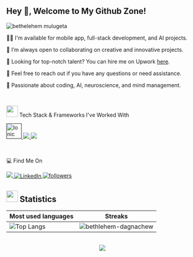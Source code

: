 <h2 align="start">Hey 👋, Welcome to My Github Zone!  </h2>



<p align="left"> <img src="https://komarev.com/ghpvc/?username=bethlehem-dagnachew&label=Profile%20views&color=0e75b6&style=flat" alt="bethelehem mulugeta" /> </p>


👨‍💻 I'm available for mobile app, full-stack development, and AI projects. <br>

👯 I’m always open to collaborating on creative and innovative projects. <br>

🤝 Looking for top-notch talent? You can hire me on Upwork [here](https://www.upwork.com/freelancers/~01341db4af73961f34). <br>

💬 Feel free to reach out if you have any questions or need assistance.

📖 Passionate about coding, AI, neuroscience, and mind management. <br>

<br>
<p>
<img src="https://media4.giphy.com/media/MIGbtLZoVjbl0bYbAd/giphy.gif?cid=ecf05e472t2h0i8d7dcjaoau9iqtchhr899hxmpxzzgc7lyw&rid=giphy.gif" width="30"> Tech Stack & Frameworks I've Worked With
<br>
<p align="start">
  <a href="">
    <img src="https://ionicframework.com/img/meta/logo.png" alt="Ionic" width="40" height="40"/> 
    <img src="https://skillicons.dev/icons?i=vue,nuxtjs,nextjs,js,ts,py,tailwind,laravel,nodejs,express" />
      <img src="https://skillicons.dev/icons?i=angular,react,figma,firebase,svelte,symfony,docker" />
  </a>
</p>
<br>
<p align="start ">💻 Find Me On
</p>

<p align="start">
   <a href="https://www.upwork.com/freelancers/~01341db4af73961f34">
     <img src="https://img.shields.io/badge/UpWork-6FDA44?style=for-the-badge&logo=Upwork&logoColor=white"/>   </a>
      <a href="https://www.linkedin.com/in/bethelehem-mulugeta-0506a21a3/" target="_blank">
    <img align="center" src="https://img.shields.io/badge/LinkedIn-0077B5?style=for-the-badge&logo=linkedin&logoColor=white" alt="LinkedIn"  />
  </a>
  <a href="https://github.com/bethlehem-dagnachew">
    <img alt="followers" title="Follow me on GitHub" src="https://img.shields.io/github/followers/bethlehem-dagnachew?color=236ad3&labelColor=1155ba&style=for-the-badge&logo=github&label=Follow" target="_blank"/>
  </a>   
</p>

## <img src="https://media4.giphy.com/media/MIGbtLZoVjbl0bYbAd/giphy.gif?cid=ecf05e472t2h0i8d7dcjaoau9iqtchhr899hxmpxzzgc7lyw&rid=giphy.gif" width="30"> Statistics

| Most used languages                                                                                                                     | Streaks                                                                                       |
| ---------------------------------------------------------------------------------------------------------------------------------------- | --------------------------------------------------------------------------------------------- |
| ![Top Langs](https://github-readme-stats.vercel.app/api/top-langs?username=bethlehem-dagnachew&border=true&layout=compact&theme=transparent&langs_count=8&hide=jupyter%20notebook,css) | ![bethlehem-dagnachew](https://github-readme-streak-stats.herokuapp.com/?user=bethlehem-dagnachew&theme=dark) |

<br>

<div align=center>
  <img src="https://github-profile-trophy.vercel.app/?username=bethlehem-dagnachew&no-bg=true&no-frame=true&row=2&column=3"/>
</div>




